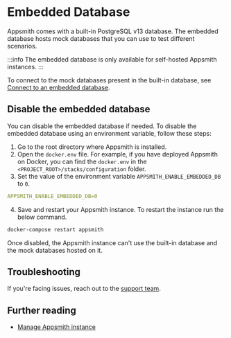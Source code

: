 # Embedded Database
Appsmith comes with a built-in PostgreSQL v13 database. The embedded database hosts mock databases that you can use to test different scenarios.

:::info
The embedded database is only available for self-hosted Appsmith instances.
:::

To connect to the mock databases present in the built-in database, see [Connect to an embedded database](/core-concepts/connecting-to-data-sources/connecting-to-databases#embedded-database).

## Disable the embedded database

You can disable the embedded database if needed. To disable the embedded database using an environment variable, follow these steps:

1. Go to the root directory where Appsmith is installed. 
2. Open the `docker.env` file. For example, if you have deployed Appsmith on Docker, you can find the `docker.env` in the `<PROJECT_ROOT>/stacks/configuration` folder.
3. Set the value of the environment variable `APPSMITH_ENABLE_EMBEDDED_DB` to `0`.
```yaml
APPSMITH_ENABLE_EMBEDDED_DB=0
```
4. Save and restart your Appsmith instance. To restart the instance run the below command.
```bash
docker-compose restart appsmith
```

Once disabled, the Appsmith instance can't use the built-in database and the mock databases hosted on it.

## Troubleshooting

If you're facing issues, reach out to the [support team](mailto:support@appsmith.com).

## Further reading
* [Manage Appsmith instance](/getting-started/setup/instance-management)